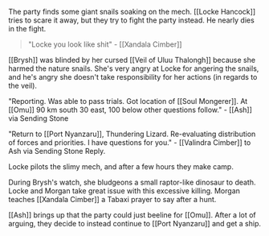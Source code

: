 The party finds some giant snails soaking on the mech. [[Locke Hancock]] tries to scare it away, but they try to fight the party instead. He nearly dies in the fight.

> "Locke you look like shit" - [[Xandala Cimber]]

[[Brysh]] was blinded by her cursed [[Veil of Uluu Thalongh]] because she harmed the nature snails. She's very angry at Locke for angering the snails, and he's angry she doesn't take responsibility for her actions (in regards to the veil).

"Reporting. Was able to pass trials. Got location of [[Soul Mongerer]]. At [[Omu]] 90 km south 30 east, 100 below other questions follow." - [[Ash]] via Sending Stone

"Return to [[Port Nyanzaru]], Thundering Lizard. Re-evaluating distribution of forces and priorities. I have questions for you." - [[Valindra Cimber]] to Ash via Sending Stone Reply.

Locke pilots the slimy mech, and after a few hours they make camp.

During Brysh's watch, she bludgeons a small raptor-like dinosaur to death. Locke and Morgan take great issue with this excessive killing. Morgan teaches [[Xandala Cimber]] a Tabaxi prayer to say after a hunt.

[[Ash]] brings up that the party could just beeline for [[Omu]]. After a lot of arguing, they decide to instead continue to [[Port Nyanzaru]] and get a ship.
